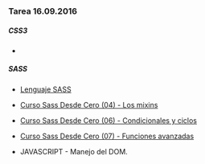 ### Tarea 16.09.2016

##### CSS3 
* 

##### SASS 
* [Lenguaje SASS](https://es.wikipedia.org/wiki/Sass_(lenguaje_de_hojas_de_estilo))
* [Curso Sass Desde Cero (04) - Los mixins](https://www.youtube.com/watch?v=vJenUudNTG8&list=PLv6CkzbbGAlW42NRdZxmf7e4tRBMogUXs)
* [Curso Sass Desde Cero (06) - Condicionales y ciclos](https://www.youtube.com/watch?v=NW5ZPgz6Q0w&index=2&list=PLv6CkzbbGAlW42NRdZxmf7e4tRBMogUXs)
* [Curso Sass Desde Cero (07) - Funciones avanzadas](https://www.youtube.com/watch?v=pc83487CHQ4&list=PLv6CkzbbGAlW42NRdZxmf7e4tRBMogUXs&index=3) 

* JAVASCRIPT - Manejo del DOM.


